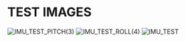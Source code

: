 # TEST IMAGES
![IMU_TEST_PITCH(3)](https://user-images.githubusercontent.com/75426545/141107390-4e1c49fc-e4f6-44e5-b3e8-04a999204c5e.png)
![IMU_TEST_ROLL(4)](https://user-images.githubusercontent.com/75426545/141107478-7d67ac8b-da3c-4a12-81a2-0e25383905f6.png)
![IMU_TEST](https://user-images.githubusercontent.com/75426545/141107636-a6dc4340-4d3e-4928-93c1-2818d54600dc.png)
